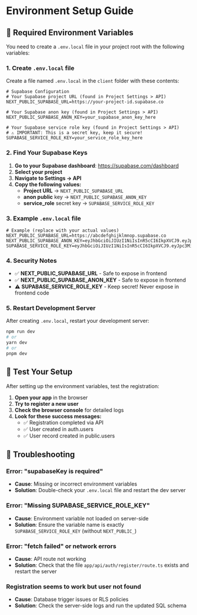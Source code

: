 # Environment Setup Guide

## 🔐 Required Environment Variables

You need to create a `.env.local` file in your project root with the following variables:

### 1. Create `.env.local` file

Create a file named `.env.local` in the `client` folder with these contents:

```env
# Supabase Configuration
# Your Supabase project URL (found in Project Settings > API)
NEXT_PUBLIC_SUPABASE_URL=https://your-project-id.supabase.co

# Your Supabase anon key (found in Project Settings > API)
NEXT_PUBLIC_SUPABASE_ANON_KEY=your_supabase_anon_key_here

# Your Supabase service role key (found in Project Settings > API)
# ⚠️ IMPORTANT: This is a secret key, keep it secure!
SUPABASE_SERVICE_ROLE_KEY=your_service_role_key_here
```

### 2. Find Your Supabase Keys

1. **Go to your Supabase dashboard**: https://supabase.com/dashboard
2. **Select your project**
3. **Navigate to Settings → API**
4. **Copy the following values:**
   - **Project URL** → `NEXT_PUBLIC_SUPABASE_URL`
   - **anon public** key → `NEXT_PUBLIC_SUPABASE_ANON_KEY`
   - **service_role** secret key → `SUPABASE_SERVICE_ROLE_KEY`

### 3. Example `.env.local` file

```env
# Example (replace with your actual values)
NEXT_PUBLIC_SUPABASE_URL=https://abcdefghijklmnop.supabase.co
NEXT_PUBLIC_SUPABASE_ANON_KEY=eyJhbGciOiJIUzI1NiIsInR5cCI6IkpXVCJ9.eyJpc3MiOiJzdXBhYmFzZSIsInJlZiI6ImFiY2RlZmdoaWprbG1ub3AiLCJyb2xlIjoiYW5vbiIsImlhdCI6MTY0Njg3ODIwMCwiZXhwIjoxOTYyNDU0MjAwfQ.example_key_here
SUPABASE_SERVICE_ROLE_KEY=eyJhbGciOiJIUzI1NiIsInR5cCI6IkpXVCJ9.eyJpc3MiOiJzdXBhYmFzZSIsInJlZiI6ImFiY2RlZmdoaWprbG1ub3AiLCJyb2xlIjoic2VydmljZV9yb2xlIiwiaWF0IjoxNjQ2ODc4MjAwLCJleHAiOjE5NjI0NTQyMDB9.example_service_key_here
```

### 4. Security Notes

- ✅ **NEXT_PUBLIC_SUPABASE_URL** - Safe to expose in frontend
- ✅ **NEXT_PUBLIC_SUPABASE_ANON_KEY** - Safe to expose in frontend
- ⚠️ **SUPABASE_SERVICE_ROLE_KEY** - Keep secret! Never expose in frontend code

### 5. Restart Development Server

After creating `.env.local`, restart your development server:

```bash
npm run dev
# or
yarn dev
# or
pnpm dev
```

## 🧪 Test Your Setup

After setting up the environment variables, test the registration:

1. **Open your app** in the browser
2. **Try to register a new user**
3. **Check the browser console** for detailed logs
4. **Look for these success messages:**
   - ✅ Registration completed via API
   - ✅ User created in auth.users
   - ✅ User record created in public.users

## 🚨 Troubleshooting

### Error: "supabaseKey is required"

- **Cause**: Missing or incorrect environment variables
- **Solution**: Double-check your `.env.local` file and restart the dev server

### Error: "Missing SUPABASE_SERVICE_ROLE_KEY"

- **Cause**: Environment variable not loaded on server-side
- **Solution**: Ensure the variable name is exactly `SUPABASE_SERVICE_ROLE_KEY` (without `NEXT_PUBLIC_`)

### Error: "fetch failed" or network errors

- **Cause**: API route not working
- **Solution**: Check that the file `app/api/auth/register/route.ts` exists and restart the server

### Registration seems to work but user not found

- **Cause**: Database trigger issues or RLS policies
- **Solution**: Check the server-side logs and run the updated SQL schema









